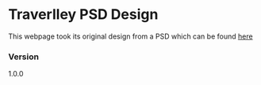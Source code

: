 # Traverlley PSD Design

This webpage took its original design from a PSD which can be found [here](https://despreneur.com/travelly-free-travel-website-psd-template/)

### Version
1.0.0